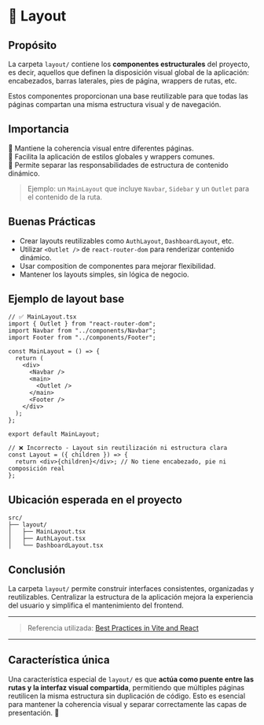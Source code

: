 # 🧩 Layout

## Propósito

La carpeta `layout/` contiene los **componentes estructurales** del proyecto, es decir, aquellos que definen la disposición visual global de la aplicación: encabezados, barras laterales, pies de página, wrappers de rutas, etc.

Estos componentes proporcionan una base reutilizable para que todas las páginas compartan una misma estructura visual y de navegación.

## Importancia

🔹 Mantiene la coherencia visual entre diferentes páginas.  
🔹 Facilita la aplicación de estilos globales y wrappers comunes.  
🔹 Permite separar las responsabilidades de estructura de contenido dinámico.

> Ejemplo: un `MainLayout` que incluye `Navbar`, `Sidebar` y un `Outlet` para el contenido de la ruta.

## Buenas Prácticas

- Crear layouts reutilizables como `AuthLayout`, `DashboardLayout`, etc.  
- Utilizar `<Outlet />` de `react-router-dom` para renderizar contenido dinámico.  
- Usar composition de componentes para mejorar flexibilidad.  
- Mantener los layouts simples, sin lógica de negocio.

## Ejemplo de layout base

```tsx
// ✅ MainLayout.tsx
import { Outlet } from "react-router-dom";
import Navbar from "../components/Navbar";
import Footer from "../components/Footer";

const MainLayout = () => {
  return (
    <div>
      <Navbar />
      <main>
        <Outlet />
      </main>
      <Footer />
    </div>
  );
};

export default MainLayout;
```

```tsx
// ❌ Incorrecto - Layout sin reutilización ni estructura clara
const Layout = ({ children }) => {
  return <div>{children}</div>; // No tiene encabezado, pie ni composición real
};
```

## Ubicación esperada en el proyecto

```
src/
├── layout/
│   ├── MainLayout.tsx
│   ├── AuthLayout.tsx
│   └── DashboardLayout.tsx
```

## Conclusión

La carpeta `layout/` permite construir interfaces consistentes, organizadas y reutilizables. Centralizar la estructura de la aplicación mejora la experiencia del usuario y simplifica el mantenimiento del frontend.

---

> Referencia utilizada: [Best Practices in Vite and React](https://codeparrot.ai/blogs/a-beginners-guide-to-using-vite-react)

---

## Característica única

Una característica especial de `layout/` es que **actúa como puente entre las rutas y la interfaz visual compartida**, permitiendo que múltiples páginas reutilicen la misma estructura sin duplicación de código. Esto es esencial para mantener la coherencia visual y separar correctamente las capas de presentación. 🧱